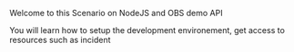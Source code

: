 Welcome to this Scenario on NodeJS and OBS demo API 

You will learn how to setup the development environement, get access to resources such as incident
